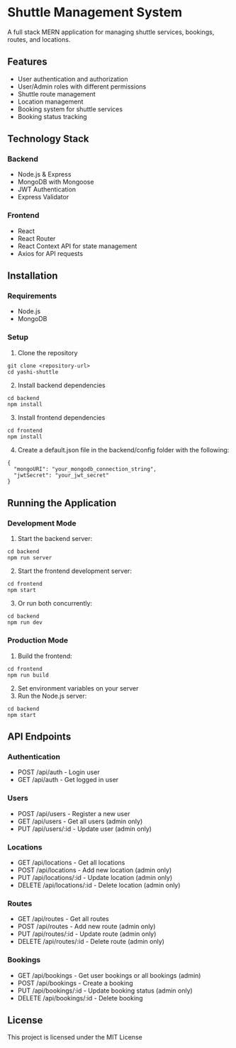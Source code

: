 # Shuttle Management System

A full stack MERN application for managing shuttle services, bookings, routes, and locations.

## Features

- User authentication and authorization
- User/Admin roles with different permissions
- Shuttle route management
- Location management
- Booking system for shuttle services
- Booking status tracking

## Technology Stack

### Backend
- Node.js & Express
- MongoDB with Mongoose
- JWT Authentication
- Express Validator

### Frontend
- React
- React Router
- React Context API for state management
- Axios for API requests

## Installation

### Requirements
- Node.js
- MongoDB

### Setup

1. Clone the repository
```
git clone <repository-url>
cd yashi-shuttle
```

2. Install backend dependencies
```
cd backend
npm install
```

3. Install frontend dependencies
```
cd frontend
npm install
```

4. Create a default.json file in the backend/config folder with the following:
```
{
  "mongoURI": "your_mongodb_connection_string",
  "jwtSecret": "your_jwt_secret"
}
```

## Running the Application

### Development Mode

1. Start the backend server:
```
cd backend
npm run server
```

2. Start the frontend development server:
```
cd frontend
npm start
```

3. Or run both concurrently:
```
cd backend
npm run dev
```

### Production Mode

1. Build the frontend:
```
cd frontend
npm run build
```

2. Set environment variables on your server
3. Run the Node.js server:
```
cd backend
npm start
```

## API Endpoints

### Authentication
- POST /api/auth - Login user
- GET /api/auth - Get logged in user

### Users
- POST /api/users - Register a new user
- GET /api/users - Get all users (admin only)
- PUT /api/users/:id - Update user (admin only)

### Locations
- GET /api/locations - Get all locations
- POST /api/locations - Add new location (admin only)
- PUT /api/locations/:id - Update location (admin only)
- DELETE /api/locations/:id - Delete location (admin only)

### Routes
- GET /api/routes - Get all routes
- POST /api/routes - Add new route (admin only)
- PUT /api/routes/:id - Update route (admin only)
- DELETE /api/routes/:id - Delete route (admin only)

### Bookings
- GET /api/bookings - Get user bookings or all bookings (admin)
- POST /api/bookings - Create a booking
- PUT /api/bookings/:id - Update booking status (admin only)
- DELETE /api/bookings/:id - Delete booking

## License

This project is licensed under the MIT License 
